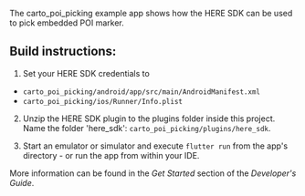 The carto_poi_picking example app shows how the HERE SDK can be used to pick embedded POI marker.

Build instructions:
-------------------

1) Set your HERE SDK credentials to
- `carto_poi_picking/android/app/src/main/AndroidManifest.xml`
- `carto_poi_picking/ios/Runner/Info.plist`

2) Unzip the HERE SDK plugin to the plugins folder inside this project. Name the folder 'here_sdk': `carto_poi_picking/plugins/here_sdk`.

3) Start an emulator or simulator and execute `flutter run` from the app's directory - or run the app from within your IDE.

More information can be found in the _Get Started_ section of the _Developer's Guide_.
